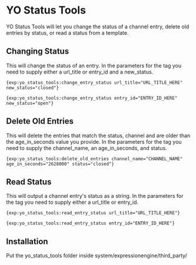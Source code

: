 # YO Status Tools
YO Status Tools will let you change the status of a channel entry, delete old entries by status, or read a status from a template.

## Changing Status
This will change the status of an entry. In the parameters for the tag you need to supply either a url_title or entry_id and a new_status.

```
{exp:yo_status_tools:change_entry_status url_title="URL_TITLE_HERE" new_status="closed"}

{exp:yo_status_tools:change_entry_status entry_id="ENTRY_ID_HERE" new_status="open"}
```

## Delete Old Entries
This will delete the entries that match the status, channel and are older than the age_in_seconds value you provide. In the parameters for the tag you need to supply the channel_name, an age_in_seconds, and status.

```
{exp:yo_status_tools:delete_old_entries channel_name="CHANNEL_NAME" age_in_seconds="2628000" status="closed"}
```

## Read Status
This will output a channel entry's status as a string. In the parameters for the tag you need to supply either a url_title or entry_id.

```
{exp:yo_status_tools:read_entry_status url_title="URL_TITLE_HERE"}

{exp:yo_status_tools:read_entry_status entry_id="ENTRY_ID_HERE"}
```

## Installation
Put the yo_status_tools folder inside system/expressionengine/third_party/